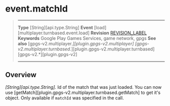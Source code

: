 # event.matchId

> --------------------- ------------------------------------------------------------------------------------------
> __Type__              [String][api.type.String]
> __Event__             [load][multiplayer.turnbased.event.load]
> __Revision__          [REVISION_LABEL](REVISION_URL)
> __Keywords__          Google Play Games Services, game network, gpgs
> __See also__          [gpgs-v2.multiplayer.*][plugin.gpgs-v2.multiplayer]
>                       [gpgs-v2.multiplayer.turnbased.*][plugin.gpgs-v2.multiplayer.turnbased]
>                       [gpgs-v2.*][plugin.gpgs-v2]
> --------------------- ------------------------------------------------------------------------------------------

## Overview

_[String][api.type.String]._ Id of the match that was just loaded. You can now use [getMatch][plugin.gpgs-v2.multiplayer.turnbased.getMatch] to get it's object. Only available if `matchId` was specified in the call.